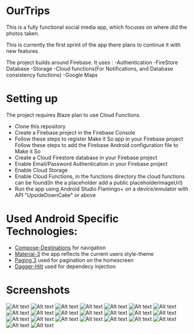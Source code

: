 # OurTrips

This is a fully functional social media app, which focuses on where did the photos taken.

This is currently the first sprint of the app there plans to continue it with new features.

The project builds around Firebase.
It uses : 
-Authentication
-FireStore Database
-Storage
-Cloud functions(For Notifications, and Database consistency functions)
-Google Maps

# Setting up
The project requires Blaze plan to use Cloud Functions.
- Clone this repository
- Create a Firebase project in the Firebase Console
- Follow these steps to register Make it So app in your Firebase project
Follow these steps to add the Firebase Android configuration file to Make it So
- Create a Cloud Firestore database in your Firebase project
- Enable Email/Password Authentication in your Firebase project
- Enable Cloud Storage
- Enable Cloud Functions, in the functions directory the cloud functions can be found(In the a placeholder add a public placeholderimageUrl)
- Run the app using Android Studio Flamingo+ on a device/emulator with API "UpsideDownCake" or above

# Used Android Specific Technologies:
- [Compose-Destinations](https://github.com/raamcosta/compose-destinations) for navigation
- [Material-3](https://developer.android.com/jetpack/compose/designsystems/material3) the app reflects the current users style-theme
- [Paging 3](https://developer.android.com/topic/libraries/architecture/paging/v3-overview) used for pagination on the homescreen
- [Dagger-Hilt](https://developer.android.com/training/dependency-injection/hilt-android) used for dependecy injection

# Screenshots

![Alt text](screenshots/Screenshot_1685881112.png)
![Alt text](screenshots/Screenshot_1685881112.png)
![Alt text](screenshots/Screenshot_1685881116.png)
![Alt text](screenshots/Screenshot_1685881122.png)
![Alt text](screenshots/Screenshot_1685881127.png)
![Alt text](screenshots/Screenshot_1685881153.png)
![Alt text](screenshots/Screenshot_1685881228.png)
![Alt text](screenshots/Screenshot_1685881387.png)
![Alt text](screenshots/Screenshot_1685881399.png)
![Alt text](screenshots/Screenshot_1685881453.png)
![Alt text](screenshots/Screenshot_1685881453.png)
![Alt text](screenshots/Screenshot_1685881483.png)
![Alt text](screenshots/Screenshot_1685881497.png)
![Alt text](screenshots/Screenshot_1685881587.png)
![Alt text](screenshots/Screenshot_1685881612.png)
![Alt text](screenshots/Screenshot_1685881642.png)
![Alt text](screenshots/Screenshot_1685881647.png)
![Alt text](screenshots/Screenshot_1685881653.png)
![Alt text](screenshots/Screenshot_1685881683.png)
![Alt text](screenshots/Screenshot_1685892924.png)
![Alt text](screenshots/photo_2023-06-04_17-41-45.jpg)
![Alt text](screenshots/photo_2023-06-04_17-41-57.jpg)
![Alt text](screenshots/photo_2023-06-04_17-41-57.jpg)